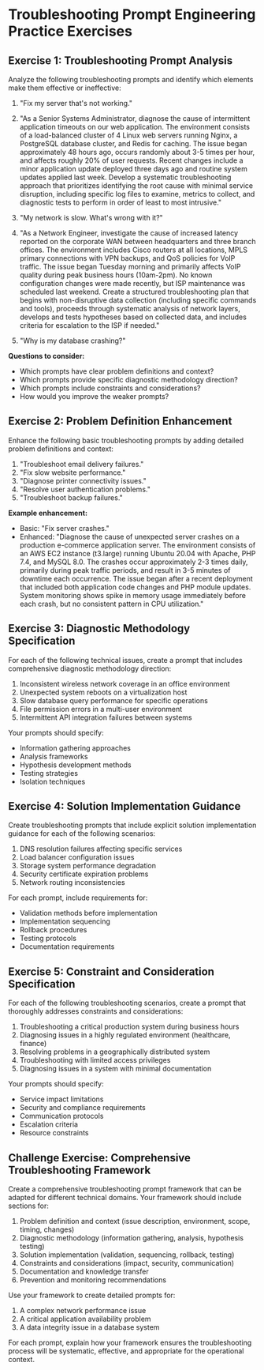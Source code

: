 # Troubleshooting Prompt Engineering Practice Exercises

## Exercise 1: Troubleshooting Prompt Analysis

Analyze the following troubleshooting prompts and identify which elements make them effective or ineffective:

1. "Fix my server that's not working."

2. "As a Senior Systems Administrator, diagnose the cause of intermittent application timeouts on our web application. The environment consists of a load-balanced cluster of 4 Linux web servers running Nginx, a PostgreSQL database cluster, and Redis for caching. The issue began approximately 48 hours ago, occurs randomly about 3-5 times per hour, and affects roughly 20% of user requests. Recent changes include a minor application update deployed three days ago and routine system updates applied last week. Develop a systematic troubleshooting approach that prioritizes identifying the root cause with minimal service disruption, including specific log files to examine, metrics to collect, and diagnostic tests to perform in order of least to most intrusive."

3. "My network is slow. What's wrong with it?"

4. "As a Network Engineer, investigate the cause of increased latency reported on the corporate WAN between headquarters and three branch offices. The environment includes Cisco routers at all locations, MPLS primary connections with VPN backups, and QoS policies for VoIP traffic. The issue began Tuesday morning and primarily affects VoIP quality during peak business hours (10am-2pm). No known configuration changes were made recently, but ISP maintenance was scheduled last weekend. Create a structured troubleshooting plan that begins with non-disruptive data collection (including specific commands and tools), proceeds through systematic analysis of network layers, develops and tests hypotheses based on collected data, and includes criteria for escalation to the ISP if needed."

5. "Why is my database crashing?"

**Questions to consider:**
- Which prompts have clear problem definitions and context?
- Which prompts provide specific diagnostic methodology direction?
- Which prompts include constraints and considerations?
- How would you improve the weaker prompts?

## Exercise 2: Problem Definition Enhancement

Enhance the following basic troubleshooting prompts by adding detailed problem definitions and context:

1. "Troubleshoot email delivery failures."
2. "Fix slow website performance."
3. "Diagnose printer connectivity issues."
4. "Resolve user authentication problems."
5. "Troubleshoot backup failures."

**Example enhancement:**
- Basic: "Fix server crashes."
- Enhanced: "Diagnose the cause of unexpected server crashes on a production e-commerce application server. The environment consists of an AWS EC2 instance (t3.large) running Ubuntu 20.04 with Apache, PHP 7.4, and MySQL 8.0. The crashes occur approximately 2-3 times daily, primarily during peak traffic periods, and result in 3-5 minutes of downtime each occurrence. The issue began after a recent deployment that included both application code changes and PHP module updates. System monitoring shows spike in memory usage immediately before each crash, but no consistent pattern in CPU utilization."

## Exercise 3: Diagnostic Methodology Specification

For each of the following technical issues, create a prompt that includes comprehensive diagnostic methodology direction:

1. Inconsistent wireless network coverage in an office environment
2. Unexpected system reboots on a virtualization host
3. Slow database query performance for specific operations
4. File permission errors in a multi-user environment
5. Intermittent API integration failures between systems

Your prompts should specify:
- Information gathering approaches
- Analysis frameworks
- Hypothesis development methods
- Testing strategies
- Isolation techniques

## Exercise 4: Solution Implementation Guidance

Create troubleshooting prompts that include explicit solution implementation guidance for each of the following scenarios:

1. DNS resolution failures affecting specific services
2. Load balancer configuration issues
3. Storage system performance degradation
4. Security certificate expiration problems
5. Network routing inconsistencies

For each prompt, include requirements for:
- Validation methods before implementation
- Implementation sequencing
- Rollback procedures
- Testing protocols
- Documentation requirements

## Exercise 5: Constraint and Consideration Specification

For each of the following troubleshooting scenarios, create a prompt that thoroughly addresses constraints and considerations:

1. Troubleshooting a critical production system during business hours
2. Diagnosing issues in a highly regulated environment (healthcare, finance)
3. Resolving problems in a geographically distributed system
4. Troubleshooting with limited access privileges
5. Diagnosing issues in a system with minimal documentation

Your prompts should specify:
- Service impact limitations
- Security and compliance requirements
- Communication protocols
- Escalation criteria
- Resource constraints

## Challenge Exercise: Comprehensive Troubleshooting Framework

Create a comprehensive troubleshooting prompt framework that can be adapted for different technical domains. Your framework should include sections for:

1. Problem definition and context (issue description, environment, scope, timing, changes)
2. Diagnostic methodology (information gathering, analysis, hypothesis testing)
3. Solution implementation (validation, sequencing, rollback, testing)
4. Constraints and considerations (impact, security, communication)
5. Documentation and knowledge transfer
6. Prevention and monitoring recommendations

Use your framework to create detailed prompts for:
1. A complex network performance issue
2. A critical application availability problem
3. A data integrity issue in a database system

For each prompt, explain how your framework ensures the troubleshooting process will be systematic, effective, and appropriate for the operational context.
